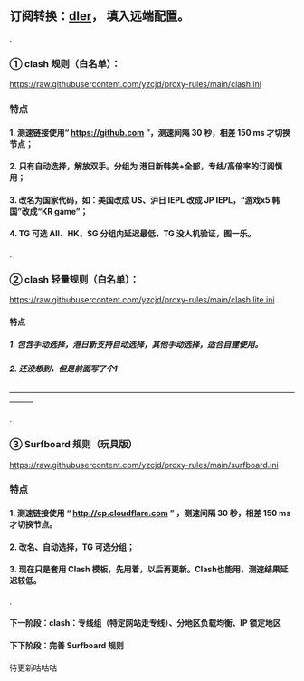## 订阅转换：[dler](https://sub.dler.io/)， 填入远端配置。

.

### ① clash 规则（白名单）：
https://raw.githubusercontent.com/yzcjd/proxy-rules/main/clash.ini

### 特点
#### 1. 测速链接使用“ https://github.com ”，测速间隔 30 秒，相差 150 ms 才切换节点；
#### 2. 只有自动选择，解放双手。分组为 港日新韩美+全部，专线/高倍率的订阅慎用；
#### 3. 改名为国家代码，如：美国改成 US、沪日 IEPL 改成 JP IEPL，“游戏x5 韩国”改成“KR game”；
#### 4. TG 可选 All、HK、SG 分组内延迟最低，TG 没人机验证，图一乐。

.

### ② clash 轻量规则（白名单）：
https://raw.githubusercontent.com/yzcjd/proxy-rules/main/clash.lite.ini
.
#### 特点
##### 1. 包含手动选择，港日新支持自动选择，其他手动选择，适合自建使用。
##### 2. 还没想到，但是前面写了个1
———————————————————————————————————————

.

### ③ Surfboard 规则（玩具版）
https://raw.githubusercontent.com/yzcjd/proxy-rules/main/surfboard.ini

### 特点
#### 1. 测速链接使用 “ http://cp.cloudflare.com ” ，测速间隔 30 秒，相差 150 ms 才切换节点。
#### 2. 改名、自动选择，TG 可选分组；
#### 3. 现在只是套用 Clash 模板，先用着，以后再更新。Clash也能用，测速结果延迟较低。

.

#### 下一阶段：clash：专线组（特定网站走专线）、分地区负载均衡、IP 锁定地区
#### 下下阶段：完善 Surfboard 规则
待更新咕咕咕

